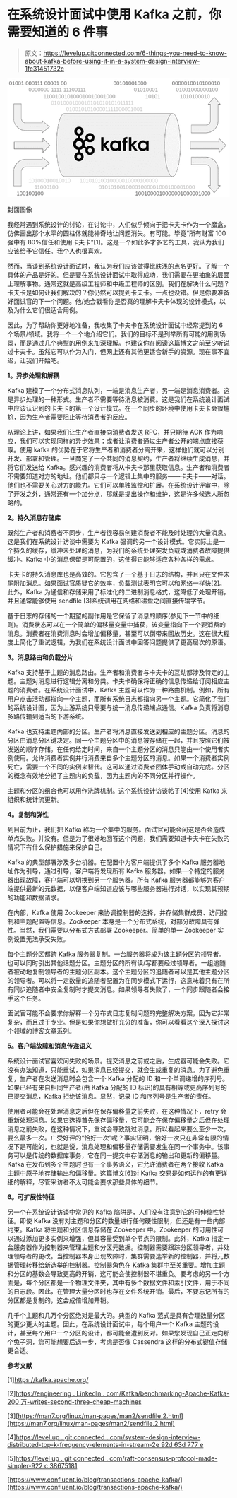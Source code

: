 # 在系统设计面试中使用 Kafka 之前，你需要知道的 6 件事

> 原文：<https://levelup.gitconnected.com/6-things-you-need-to-know-about-kafka-before-using-it-in-a-system-design-interview-1fc31451732c>

![](img/7d024f62738533763a5774ee4f5b9da1.png)

封面图像

我经常遇到系统设计的讨论，在讨论中，人们似乎倾向于把卡夫卡作为一个魔盒，仿佛画出那个水平的圆柱体就能神奇地让问题消失。有可能。毕竟“所有财富 100 强中有 80%信任和使用卡夫卡”[1]。这是一个如此多才多艺的工具，我认为我们应该给予它信任。我个人也很喜欢。

然而，当谈到系统设计面试时，我认为我们应该做得比肤浅的点名更好。了解一个具体的产品是好的。但是要在系统设计面试中取得成功，我们需要在更抽象的层面上理解事物。通常这就是高级工程师和中级工程师的区别。我们在解决什么问题？卡夫卡是如何让我们解决的？你仍然可以提到卡夫卡。一点也没错。但是你要准备好面试官的下一个问题。他/她会戳看你是否真的理解卡夫卡体现的设计模式，以及为什么它们很适合用例。

因此，为了帮助你更好地准备，我收集了卡夫卡在系统设计面试中经常提到的 6 个场景/领域。我将一个一个地介绍它们。我们的目标不是列举所有可能的用例场景，而是通过几个典型的用例来加深理解。也建议你在阅读这篇博文之前至少听说过卡夫卡。虽然它可以作为入门，但网上还有其他更适合新手的资源。现在事不宜迟，让我们开始吧。

**1。异步处理和解耦**

Kafka 建模了一个分布式消息队列，一端是消息生产者，另一端是消息消费者。这是异步处理的一种形式。生产者不需要等待消息被消费。这是我们在系统设计面试中应该认识到的卡夫卡的第一个设计模式。在一个同步的环境中使用卡夫卡会很尴尬，因为生产者需要阻止等待消费者的反应。

从理论上讲，如果我们让生产者直接向消费者发送 RPC，并只期待 ACK 作为响应，我们可以实现同样的异步效果；或者让消费者通过生产者公开的端点直接获取。使用 kafka 的优势在于它将生产者和消费者分离开来，这样他们就可以分别开发、部署和管理。一旦商定了一个共同的消息契约，生产者将继续生成消息，并将它们发送给 Kafka。感兴趣的消费者将从卡夫卡那里获取信息。生产者和消费者不需要知道对方的地址。他们都只与一个逻辑上集中的服务——卡夫卡——对话。他们也不需要关心对方的能力。它们可以单独监控和扩展。在系统设计评审中，除了开发之外，通常还有一个加分点，那就是提出操作和维护，这是许多候选人所忽略的。

**2。持久消息存储库**

既然生产者和消费者不同步，生产者很容易创建消费者不能及时处理的大量消息。这是我们在系统设计访谈中需要为 Kafka 强调的另一个设计模式。它实际上是一个持久的缓存，缓冲未处理的消息，为我们的系统处理突发负载或消费者故障提供缓冲。Kafka 中的消息保留是可配置的，这使得它能够适应各种各样的需求。

卡夫卡的持久消息库也是高效的。它包含了一个基于日志的结构，并且只在文件末尾附加消息。如果面试官质疑它的效率，负载测试表明它可以和网络一样快[2]。此外，Kafka 为通信和存储采用了标准化的二进制消息格式，这降低了处理开销，并且通常能够使用 sendfile [3]系统调用在网络和磁盘之间直接传输字节。

基于日志的存储的一个期望的副作用是它保留了消息的顺序(参见下一节中的细则)。消费状态可以在一个简单的偏移量变量中捕获，该变量指向下一个要消费的消息。消费者在消费消息时会增加偏移量，甚至可以倒带来回放历史。这在很大程度上简化了重试逻辑，为我们在系统设计面试中回答问题提供了更高层次的原语。

**3。消息路由和负载分片**

Kafka 支持基于主题的消息路由。生产者和消费者与卡夫卡的互动都涉及特定的主题。主题对消息进行逻辑分离和分类。卡夫卡确保将正确的信息传递给订阅相应主题的消费者。在系统设计面试中，Kafka 主题可以作为一种路由机制。例如，所有用户点击活动都指向一个主题，而所有系统日志都指向另一个主题。它简化了我们的系统设计图，因为上游系统只需要与统一消息传递端点通信。Kafka 负责将消息多路传输到适当的下游系统。

Kafka 也支持主题内部的分区。生产者将消息直接发送到相应的主题分区。消息的分区由消息分区键决定。同一个主题分区中的消息被存储在一起，并且按照它们被发送的顺序存储。在任何给定时间，来自一个主题分区的消息只能由一个使用者实例使用。允许消费者实例并行消费来自多个主题分区的消息。如果一个消费者实例死亡，需要一个不同的实例来替代。这可以通过消费者团体手动或自动完成。分区的概念有效地分担了主题内的负载，因为主题内的不同分区并行操作。

主题和分区的组合也可以用作洗牌机制。这个系统设计访谈帖子[4]使用 Kafka 来组织和统计流更新。

**4。复制和弹性**

到目前为止，我们把 Kafka 称为一个集中的服务。面试官可能会问这是否会造成单点失败。并没有。但是为了很好地回答这个问题，我们需要知道卡夫卡在失败的情况下有什么保护措施来保护自己。

Kafka 的典型部署涉及多台机器。在配置中为客户端提供了多个 Kafka 服务器地址作为引导，通过引导，客户端将发现所有 Kafka 服务器。如果一个特定的服务器出现故障，客户端可以切换到另一个服务器。所有 Kafka 服务器都能够为客户端提供最新的元数据，以便客户端知道应该与哪些服务器进行对话，以实现其预期的功能和数据请求。

在内部，Kafka 使用 Zookeeper 来协调控制器的选择，并存储集群成员、访问控制和主题配置等信息。Zookeeper 本身是一个分布式系统，对部分故障具有弹性。当然，我们需要以分布式方式部署 Zookeeper。简单的单一 Zookeeper 实例设置无法承受失败。

每个主题分区都跨 Kafka 服务器复制。一台服务器将成为该主题分区的领导者。也可以同时引出其他话题分区。主题分区的所有读/写都要经过领导者。一组追随者被动地复制领导者的主题分区副本。这个主题分区的追随者可以是其他主题分区的领导者。可以将一定数量的追随者配置为在同步模式下运行，这意味着只有在所有同步追随者中安全复制时才提交消息。如果领导者失败了，一个同步跟随者会接手这个任务。

面试官可能不会要求你解释一个分布式日志复制问题的完整解决方案，因为它非常复杂，而且过于专业。但是如果你想做好充分的准备，你可以看看这个深入探讨这个领域的博客文章系列。

**5。客户端故障和消息传递语义**

系统设计面试官喜欢问失败的场景。提交消息之前或之后，生成器可能会失败。它没有办法知道，只能重试，如果消息已经提交，就会生成重复的消息。为了避免重复，生产者在发送消息时会包含一个 Kafka 分配的 ID 和一个单调递增的序列号。如果已经有来自相同生产者(由 Kafka 分配的 ID 标识)的具有相等或更高序列号的已提交消息，Kafka 拒绝该消息。显然，记录 ID 和序列号是生产者的责任。

使用者可能会在处理消息之后但在保存偏移量之前失败，在这种情况下，retry 会重新处理消息。如果它选择首先保存偏移量，它可能会在保存偏移量之后但在处理消息之前失败，在这种情况下，重试会导致跳过消息。所以看起来要么至少一次，要么最多一次。广受好评的“恰好一次”呢？事实证明，恰好一次只在非常有限的情况下是可能的，也就是说，消息处理和偏移量存储需要发生在同一个事务中。该事务可以是传统的数据库事务，它在同一提交中存储消息的输出和更新的偏移量。Kafka 在发布到多个主题时也有一个事务语义，它允许消费者在两个接收 Kafka 主题中原子地存储输出和偏移量。这篇博文[6]对 Kafka 交易是如何运作的有更详细的解释，尽管采访者不太可能会要求那些具体的细节。

**6。可扩展性特征**

另一个在系统设计访谈中常见的 Kafka 陷阱是，人们没有注意到它的可伸缩性特征。即使 Kafka 没有对主题和分区的数量进行任何硬性限制，但还是有一些内部约束。Kafka 将主题和分区信息存储在 Zookeeper 中。Zookeeper 的可用性可以通过添加更多实例来增强，但其容量受到单个节点的限制。此外，Kafka 指定一台服务器作为控制器来管理主题和分区元数据。控制器需要跟踪分区领导者，并处理领导者的更改。当控制器本身出现故障时，集群需要选举新的控制器，并将元数据管理转移给新选举的控制器。控制器角色在 Kafka 集群中至关重要。增加主题和分区的基数会导致更高的开销，这可能会使控制器不堪重负。要考虑的另一个方面是，每个分区都是一个物理文件夹，其中有多个数据文件和索引文件，用于不同的日志段。因此，在管理大量分区时也存在文件系统开销。最后，不要忘记所有的分区都是复制的，这会成倍增加开销。

几千个主题和几万个分区绝对是最大的。典型的 Kafka 范式是具有合理数量分区的更少更大的主题。因此，在系统设计面试中，每个用户一个 Kafka 主题的设计，甚至每个用户一个分区的设计，都可能会遭到反对。如果您发现自己正走向那个兔子洞，您可能想要后退一步，考虑是否像 Cassendra 这样的分布式键值存储更合适。

**参考文献**

[1]https://kafka.apache.org/

[2][https://engineering . LinkedIn . com/Kafka/benchmarking-Apache-Kafka-200 万-writes-second-three-cheap-machines](https://engineering.linkedin.com/kafka/benchmarking-apache-kafka-2-million-writes-second-three-cheap-machines)

[3][https://man7.org/linux/man-pages/man2/sendfile.2.html](https://man7.org/linux/man-pages/man2/sendfile.2.html)

[4][https://level up . git connected . com/system-design-interview-distributed-top-k-frequency-elements-in-stream-2e 92d 63d 777 e](/system-design-interview-distributed-top-k-frequent-elements-in-stream-2e92d63d777e)

[5][https://level up . git connected . com/raft-consensus-protocol-made-simpler-922 c 38675181](/raft-consensus-protocol-made-simpler-922c38675181)

[https://www.confluent.io/blog/transactions-apache-kafka/](https://www.confluent.io/blog/transactions-apache-kafka/)